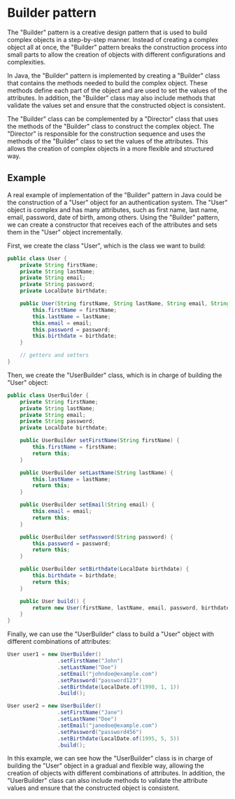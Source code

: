 # Builder pattern

The "Builder" pattern is a creative design pattern that is used to build complex objects in a step-by-step manner. Instead of creating a complex object all at once, the "Builder" pattern breaks the construction process into small parts to allow the creation of objects with different configurations and complexities.

In Java, the "Builder" pattern is implemented by creating a "Builder" class that contains the methods needed to build the complex object. These methods define each part of the object and are used to set the values of the attributes. In addition, the "Builder" class may also include methods that validate the values set and ensure that the constructed object is consistent.

The "Builder" class can be complemented by a "Director" class that uses the methods of the "Builder" class to construct the complex object. The "Director" is responsible for the construction sequence and uses the methods of the "Builder" class to set the values of the attributes. This allows the creation of complex objects in a more flexible and structured way.

## Example

A real example of implementation of the "Builder" pattern in Java could be the construction of a "User" object for an authentication system. The "User" object is complex and has many attributes, such as first name, last name, email, password, date of birth, among others. Using the "Builder" pattern, we can create a constructor that receives each of the attributes and sets them in the "User" object incrementally.

First, we create the class "User", which is the class we want to build:
```java
public class User {
    private String firstName;
    private String lastName;
    private String email;
    private String password;
    private LocalDate birthdate;

    public User(String firstName, String lastName, String email, String password, LocalDate birthdate) {
        this.firstName = firstName;
        this.lastName = lastName;
        this.email = email;
        this.password = password;
        this.birthdate = birthdate;
    }

    // getters and setters
}
```
Then, we create the "UserBuilder" class, which is in charge of building the "User" object:
```java
public class UserBuilder {
    private String firstName;
    private String lastName;
    private String email;
    private String password;
    private LocalDate birthdate;

    public UserBuilder setFirstName(String firstName) {
        this.firstName = firstName;
        return this;
    }

    public UserBuilder setLastName(String lastName) {
        this.lastName = lastName;
        return this;
    }

    public UserBuilder setEmail(String email) {
        this.email = email;
        return this;
    }

    public UserBuilder setPassword(String password) {
        this.password = password;
        return this;
    }

    public UserBuilder setBirthdate(LocalDate birthdate) {
        this.birthdate = birthdate;
        return this;
    }

    public User build() {
        return new User(firstName, lastName, email, password, birthdate);
    }
}
```
Finally, we can use the "UserBuilder" class to build a "User" object with different combinations of attributes:
```java
User user1 = new UserBuilder()
                .setFirstName("John")
                .setLastName("Doe")
                .setEmail("johndoe@example.com")
                .setPassword("password123")
                .setBirthdate(LocalDate.of(1990, 1, 1))
                .build();

User user2 = new UserBuilder()
                .setFirstName("Jane")
                .setLastName("Doe")
                .setEmail("janedoe@example.com")
                .setPassword("password456")
                .setBirthdate(LocalDate.of(1995, 5, 5))
                .build();
```
In this example, we can see how the "UserBuilder" class is in charge of building the "User" object in a gradual and flexible way, allowing the creation of objects with different combinations of attributes. In addition, the "UserBuilder" class can also include methods to validate the attribute values and ensure that the constructed object is consistent.